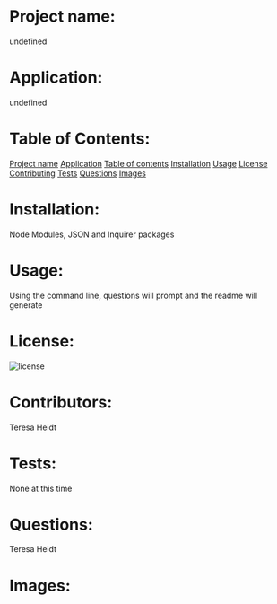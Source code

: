 
  # Project name:
  undefined

  # Application:
  undefined

  # Table of Contents:
  [Project name](https://github.com/teresaheidt/readme-Title-project-name)
  [Application](https://github.com/teresaheidt/readme-Title-application)
  [Table of contents](https://github.com/teresaheidt/readme-Title-table-of-contents)
  [Installation](https://github.com/teresaheidt/readme-Title-installation)
  [Usage](https://github.com/teresaheidt/readme-Title-usage)
  [License](https://github.com/teresaheidt/readme-Title-license)
  [Contributing](https://github.com/teresaheidt/readme-Title-contributors)
  [Tests](https://github.com/teresaheidt/readme-Title-tests)
  [Questions](https://github.com/teresaheidt/readme-Title-questions)
  [Images](https://github.com/teresaheidt/readme-Title-images)

  # Installation:
  Node Modules, JSON and Inquirer packages

  # Usage:
  Using the command line, questions will prompt and the readme will generate

  # License:
 ![license](https://img.shields.io/badge/license-MIT-blue.svg)
 
  # Contributors:
  Teresa Heidt

  # Tests:
  None at this time

  # Questions:
  Teresa Heidt

  # Images:
  

  